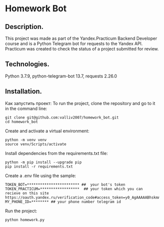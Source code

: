 # Homework Bot
## Description.
This project was made as part of the Yandex.Practicum Backend Developer course and is a Python Telegram bot for requests to the Yandex API. Practicum was created to check the status of a project submitted for review.

## Technologies.
Python 3.7.9,
python-telegram-bot 13.7, 
requests 2.26.0

## Installation.
Как запустить проект:
To run the project, clone the repository and go to it in the command line:

```
git clone git@github.com:valliv2007/homework_bot.git
cd homework_bot
```
Create and activate a virtual environment:
```
python -m venv venv
source venv/Scripts/activate
```
Install dependencies from the requirements.txt file:
```
python -m pip install --upgrade pip
pip install -r requirements.txt
```
Create a .env file using the sample:
```
TOKEN_BOT=************************ ##  your bot's token
TOKEN_PRACTICUM=******************  ## your token which you can recieve on this site https://oauth.yandex.ru/verification_code#access_token=y0_AgAAAAABhskmAAYckQAAAADU_7oz9dzhkySnRv6JULZa3gmbLRZB41g&token_type=bearer&expires_in=2391769
MY_PHONE_ID=******** ## your phone number telegram id
```
Run the project:
```
python homework.py
```
